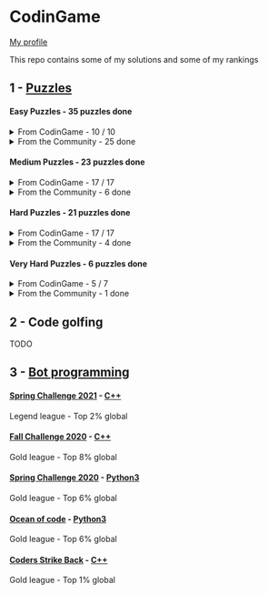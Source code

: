 # CodinGame

[My profile](https://www.codingame.com/profile/b944cb66159c494961db183c595578915353933)

This repo contains some of my solutions and some of my rankings

## 1 - [Puzzles](https://github.com/JujuDel/CodinGame/tree/master/Puzzles)

#### Easy Puzzles - 35 puzzles done

<details>
<summary> From CodinGame - 10 / 10</summary>

| No. | Puzzle | State | Solution | Topic(s) |
| :---: | :---: | :------: | :------: | :------: |
| 1 | [Onboarding](https://www.codingame.com/training/easy/onboarding) | :heavy_check_mark: Completed | All languages | Conditions |
| 2 | [Mars Lander - Episode 1](https://www.codingame.com/training/easy/mars-lander-episode-1) | :heavy_check_mark: Completed | [C++](https://github.com/JujuDel/MarLander_Genetic), C#, Python3 | Conditions |
| 3 | [Power of Thor - Episode 1](https://www.codingame.com/training/easy/power-of-thor-episode-1) | :heavy_check_mark: Completed | C++, C#, Clojure, Python3, Ruby | Conditions |
| 4 | [Horse-Racing Duals](https://www.codingame.com/training/easy/horse-racing-duals) | :heavy_check_mark: Completed | C++, C#, Bash | Loops |
| 5 | [Defibrillators](https://www.codingame.com/training/easy/defibrillators) | :heavy_check_mark: Completed | C++, C# | Loops, Distances, Trigonometry |
| 6 | [The Descent](https://www.codingame.com/training/easy/the-descent) | :heavy_check_mark: Completed | C++ | Loops |
| 7 | [Temperatures](https://www.codingame.com/training/easy/temperatures) | :heavy_check_mark: Completed | C++ | Arrays, Loops, Conditions |
| 8 | [Chuck Norris](https://www.codingame.com/training/easy/chuck-norris) | :heavy_check_mark: Completed | C++ | Strings, Encoding, Loops, Conditions |
| 9 | [ASCII Art](https://www.codingame.com/training/easy/ascii-art) | :heavy_check_mark: Completed | C++ | Strings, Arrays, Loops |
| 10 | [MIME Type](https://www.codingame.com/training/easy/mime-type) | :heavy_check_mark: Completed | C++ | Strings, Hash tables, Loops, Conditions |

</details>

<details>
<summary>From the Community - 25 done</summary>

| No. | Puzzle | Solution | Topic(s) |
| :---: | :---: | :------: | :------: |
| 1 | [Pirate's Treasure](https://www.codingame.com/training/easy/pirates-treasure) | C++ | Arrays, Loops, Conditions |
| 2 | [Asteroids](https://www.codingame.com/training/easy/asteroids) | C++ | - |
| 3 | [Create the Longest Sequence of 1s](https://www.codingame.com/training/easy/create-the-longest-sequence-of-1s) | C++ | String manipulation |
| 4 | [Prefix Code](https://www.codingame.com/training/easy/prefix-code) | C++ | Tries, String manipulation |
| 5 | [Rock Paper Scissors Lizard Spock](https://www.codingame.com/training/easy/rock-paper-scissors-lizard-spock) | C++ | Arrays, Conditions |
| 6 | [Detective Pikaptcha - EP1](https://www.codingame.com/training/easy/detective-pikaptcha-ep1) | C# | Maze |
| 7 | [Detective Pikaptcha - EP2](https://www.codingame.com/training/easy/detective-pikaptcha-ep2) | C# | Simulation, Maze |
| 8 | [Van Eck's Sequence](https://www.codingame.com/training/easy/van-ecks-sequence) | C# | Memoization |
| 9 | [1D Bush Fire](https://www.codingame.com/training/easy/1d-bush-fire) | C# | - |
| 10 | [TicTacToe](https://www.codingame.com/training/easy/tictactoe) | C# | Conditions, Simulation, 2D array, String manipulation |
| 11 | [Ghost Legs](https://www.codingame.com/training/easy/ghost-legs) | C#, Python3 | Loops, Conditions, ASCII art |
| 12 | [Brackets, Extreme Edition.](https://www.codingame.com/training/easy/brackets-extreme-edition) | Python3 | - |
| 13 | [Unit Fractions](https://www.codingame.com/training/easy/unit-fractions) | Python3 | Numbers theory, Data types |
| 14 | [Self-Driving Car Testing](https://www.codingame.com/training/easy/self-driving-car-testing) | Python3 | Ascii art |
| 15 | [Credit Card Verifier (Luhn’s Algorithm)](https://www.codingame.com/training/easy/credit-card-verifier-luhns-algorithm) | Python3 | Check-digit |
| 16 | [Rectangle Partition](https://www.codingame.com/training/easy/rectangle-partition) | Python3 | Arrays, Loops |
| 17 | [The River I.](https://www.codingame.com/training/easy/the-river-i-) | Python3 | Conditions |
| 18 | [Sudoku Validator](https://www.codingame.com/training/easy/sudoku-validator) | Python3 | Conditions, 2D array |
| 19 | [Dungeons and Maps](https://www.codingame.com/training/easy/dungeons-and-maps) | Python3 | String, Pathfinding, Loops, 2D array |
| 20 | [Bank Robbers](https://www.codingame.com/training/easy/bank-robbers) | Python3 | Loops, Mathematics |
| 21 | [A Child's Play](https://www.codingame.com/training/easy/a-childs-play) | Python3 |  |
| 22 | [Graffiti on the Fence](https://www.codingame.com/training/easy/graffiti-on-the-fence) | Python3 | Intervals |
| 23 | [Lumen](https://www.codingame.com/training/easy/lumen) | Python3 | Loops, 2D array |
| 24 | [Encryption/Decryption of Enigma Machine](https://www.codingame.com/training/easy/encryptiondecryption-of-enigma-machine) | Python3 | String, Encoding, Cryptography, String manipulation |
| 25 | [1D Spreadsheet](https://www.codingame.com/training/easy/1d-spreadsheet) | Python3 | Memoization, Lazy Evaluator, Dependency graph |

</details>

#### Medium Puzzles - 23 puzzles done

<details>
<summary>From CodinGame - 17 / 17</summary>

| No. | Puzzle | State | Solution | Topic(s) |
| :---: | :---: | :------: | :------: | :------: |
| 1 | [Mars Lander - Episode 2](https://www.codingame.com/training/medium/mars-lander-episode-2) | :heavy_check_mark: Completed | [C++](https://github.com/JujuDel/MarLander_Genetic) | Distances, Trigonometry |
| 2 | [The Last Crusade - Episode 1](https://www.codingame.com/training/medium/the-last-crusade-episode-1) | :heavy_check_mark: Completed | C++ | Conditions |
| 3 | [There is no Spoon - Episode 1](https://www.codingame.com/training/medium/there-is-no-spoon-episode-1) | :heavy_check_mark: Completed | C++ | Lists |
| 4 | [Aneo Sponsored Puzzle](https://www.codingame.com/training/medium/aneo) | :heavy_check_mark: Completed | C++ | Loops, Intervals, Arithmetics, Mathematics |
| 5 | [Don't Panic - Episode 1](https://www.codingame.com/training/medium/don't-panic-episode-1) | :heavy_check_mark: Completed | C++ | Conditions |
| 6 | [Bender - Episode 1](https://www.codingame.com/training/medium/bender-episode-1) | :heavy_check_mark: Completed | C++ | State machine, Simulation |
| 7 | [Network Cabling](https://www.codingame.com/training/medium/network-cabling) | :heavy_check_mark: Completed | C++ | Loops, Distances, Medians |
| 8 | [The Gift](https://www.codingame.com/training/medium/the-gift) | :heavy_check_mark: Completed | C++ | Greedy algorithms |
| 9 | [Shadows of the Night - Episode 1](https://www.codingame.com/training/medium/shadows-of-the-knight-episode-1) | :heavy_check_mark: Completed | C++ | Binary search, Intervals |
| 10 | [Dwarfs Standing on the Shoulders of Giants](https://www.codingame.com/training/medium/dwarfs-standing-on-the-shoulders-of-giants) | :heavy_check_mark: Completed | C++ | Memoization, Recursion, Graphs |
| 11 | [War](https://www.codingame.com/training/medium/winamax-battle) | :heavy_check_mark: Completed | C++ | Queues |
| 12 | [Skynet Revolution - Episode 1](https://www.codingame.com/training/medium/skynet-revolution-episode-1) | :heavy_check_mark: Completed | Python3 | BFS, Graphs |
| 13 | [Stock Exchange Losses](https://www.codingame.com/training/medium/stock-exchange-losses) | :heavy_check_mark: Completed | Python3 | Array, Loops, Conditions |
| 14 | [Mayan Calculation](https://www.codingame.com/training/medium/mayan-calculation) | :heavy_check_mark: Completed | C# | Strings, Radix |
| 15 | [Scrabble](https://www.codingame.com/training/medium/scrabble) | :heavy_check_mark: Completed | C# | Loops, Conditions |
| 16 | [Conway Sequence](https://www.codingame.com/training/medium/conway-sequence) | :heavy_check_mark: Completed | C# | Sequences |
| 17 | [Telephone Numbers](https://www.codingame.com/training/medium/telephone-numbers) | :heavy_check_mark: Completed | C# | Set - Tries |

</details>

<details>
<summary>From the Community - 6 done</summary>

| No. | Puzzle | Solution | Topic(s) |
| :---: | :---: | :------: | :------: |
| 1 | [Dynamic Sorting](https://www.codingame.com/training/medium/dynamic-sorting) | Python3 | Sorting, String manipulation |
| 2 | [Fair Numbering](https://www.codingame.com/training/medium/fair-numbering) | Python3 | Intervals, Digit counts |
| 3 | [The Lost Child - Episode 1](https://www.codingame.com/training/medium/the-lost-child-episode-1) | Python3 | Pathfinding, BFS, 2D array |
| 4 | [Brackets, Extended Edition](https://www.codingame.com/training/medium/brackets-extended-edition) | Python3 | Loops, Conditions |
| 5 | [Huffman Code](https://www.codingame.com/training/medium/huffman-code) | C++ | Greedy algorithms, Compression, Trees |
| 6 | [Futoshiki Solver](https://www.codingame.com/training/medium/futoshiki-solver) | C++ | Backtracking |

</details>

#### Hard Puzzles - 21 puzzles done

<details>
<summary>From CodinGame - 17 / 17</summary>

| No. | Puzzle | State | Solution | Topic(s) |
| :---: | :---: | :------: | :------: | :------: |
| 1 | [Vox Codei - Episode 1](https://www.codingame.com/training/hard/vox-codei-episode-1) | :heavy_check_mark: Completed | [C++](./Hard/voxCodei_Episode1.cpp) | DFS, Brute-force, Simulation |
| 2 | [There is no spoon - Episode 2](https://www.codingame.com/training/hard/there-is-no-spoon-episode-2) | :heavy_check_mark: Completed | [C++](./Hard/thereIsNoSpoon_Episode2.cpp) | Backtracking, Recursion |
| 3 | [CGX Formatter](https://www.codingame.com/training/hard/cgx-formatter) | :heavy_check_mark: Completed | [C++](./Hard/cgxFormatter.cpp) | Strings Parsing |
| 4 | [TAN Network](https://www.codingame.com/training/hard/tan-network) | :heavy_check_mark: Completed | [C++](./Hard/tanNetwork.cpp) | Pathfinding, Graphs, Distances, Trigonometry |
| 5 | [The Labyrinth](https://www.codingame.com/training/hard/the-labyrinth) | :heavy_check_mark: Completed | [C++](./Hard/theLabyrinth.cpp) | Pathfinding, BFS |
| 6 | [The last Crusade - Episode 2](https://www.codingame.com/training/hard/the-last-crusade-episode-2) | :heavy_check_mark: Completed | [C++](./Hard/theLastCrusade_Episode2.cpp) | Pathfinding, Backtracking |
| 7 | [Surface](https://www.codingame.com/training/hard/surface) | :heavy_check_mark: Completed | [C++](./Hard/surface.cpp) | Flood fill, Memoization, BFS, Recursion |
| 8 | [Don't Panic - Episode 2](https://www.codingame.com/training/hard/don't-panic-episode-2) | :heavy_check_mark: Completed | [C++](./Hard/dontPanic_Episode2.cpp) | Pathfinding |
| 9 | [Bender - Episode 2](https://www.codingame.com/training/hard/bender-episode-2) | :heavy_check_mark: Completed | [C++](./Hard/bender_Episode2.cpp) | Pathfinding, Memoization, Dynamic programming, Recursion |
| 10 | [Bender - Episode 3](https://www.codingame.com/training/hard/bender-episode-3) | :heavy_check_mark: Completed | [C++](./Hard/bender_Episode3.cpp) | Regression analysis |
| 11 | [Winamax Sponsored Contest](https://www.codingame.com/training/hard/winamax-sponsored-contest) | :heavy_check_mark: Completed | [C++](./Hard/winamaxSponsoredContest.cpp) | Backtracking, Recursion |
| 12 | [Roller Coaster](https://www.codingame.com/training/hard/roller-coaster) | :heavy_check_mark: Completed | [C++](./Hard/rollerCoaster.cpp), [Clojure](./Hard/rollerCoaster.clj) | Dynamic programming, Simulation |
| 13 | [Power of Thor - Episode 2](https://www.codingame.com/training/hard/power-of-thor-episode-2) | :heavy_check_mark: Completed | [Python3](./Hard/powerOfThor_Episode2.py) | Pathfinding, Barycenters |
| 14 | [Genome Sequencing](https://www.codingame.com/training/hard/genome-sequencing) | :heavy_check_mark: Completed | [Python3](./Hard/genomeSequencing.py) | Strings, Permutations |
| 15 | [Super Computer](https://www.codingame.com/training/hard/super-computer) | :heavy_check_mark: Completed | [Python3](./Hard/superComputer.py) | Greedy algorithms, Scheduling |
| 16 | [Skynet Revolution - Episode 2](https://www.codingame.com/training/hard/skynet-revolution-episode-2) | :heavy_check_mark: Completed | [Python3](./Hard/skynetRevolution_Episode2.py) | Pathfinding, Graphs |
| 17 | [The Bridge - Episode 2](https://www.codingame.com/training/hard/the-bridge-episode-2) | :heavy_check_mark: Completed | [Python 3](./Hard/theBridge.py) | Backtracking, DFS |

</details>

<details>
<summary>From the Community - 4 done</summary>

| No. | Puzzle | Solution | Topic(s) |
| :---: | :---: | :------: | :------: |
| 1 | [Chess Board Analyser](https://www.codingame.com/training/hard/chess-board-analyzer) | [C++](./Hard/chessBoardAnalyser.cpp) | Loops, Strings, 2D array, Chess |
| 2 | [Binary neural network - Part 1](https://www.codingame.com/training/hard/binary-neural-network---part-1) | [C++](./Hard/binaryNeuralNetwork_Part1.cpp) | Neural network |
| 3 | [Encounter surface](https://www.codingame.com/training/hard/encounter-surface) | [Python3](./Hard/encounterSurface.py) | Mathematics, Geometry |
| 4 | [Divisibility of Fibonacci Numbers Sum](https://www.codingame.com/training/hard/divisibility-of-fibonacci-numbers-sum) | [Python3](./Hard/divisibilityOfFibonacciNumbersSum.py) | Recursion, Loops, Arithmetic, Modular calculus |

</details>

#### Very Hard Puzzles - 6 puzzles done

<details>
<summary>From CodinGame - 5 / 7</summary>

| No. | Puzzle | State | Solution | Topic(s) |
| :---: | :---: | :------: | :------: | :------: |
| 1 | [The Last Crusade - Episode 3](https://www.codingame.com/training/expert/the-last-crusade-episode-3) | :heavy_check_mark: Completed | [C++](./VeryHard/theLastCrusade_Episode3.cpp) | Pathfinding, Backtracking |
| 2 | [The Resistance](https://www.codingame.com/training/expert/the-resistance) | :heavy_check_mark: Completed | [C++](./VeryHard/theResistance.cpp) | Memoization, Dynamic programming, Recursion, Encoding |
| 3 | [Mars Lander - Episode 3](https://www.codingame.com/training/expert/mars-lander-episode-3) | :heavy_check_mark: Completed | [C++](https://github.com/JujuDel/MarLander_Genetic) | Genetic algorithm, Distance, Trigonometry |
| 4 | [Music scores](https://www.codingame.com/training/expert/music-scores) | :heavy_check_mark: Completed | [Python3](./VeryHard/musicScores.py) | Image processing, Pattern recognition, Encoding |
| 5 | [Shadows Of The Knight - Episode 2](https://www.codingame.com/training/expert/shadows-of-the-knight-episode-2) | :heavy_check_mark: Completed | [Python3](./VeryHard/shadowsOfTheKnight_Episode2.py) | Binary search, Intervals |
| 6 | [Vox Codei - Episode 2](https://www.codingame.com/training/expert/vox-codei-episode-2) | :x: Not Completed | - | Pattern recognition, DFS, Brute-force, Simulation |
| 7 | [Nintendo](https://www.codingame.com/training/expert/nintendo-sponsored-contest) | :x: Not Completed | - | Cryptography |

</details>

<details>
<summary>From the Community - 1 done</summary>

| No. | Puzzle | Solution | Topic(s) |
| :---: | :---: | :------: | :------: |
| 1 | [Binary neural network - Part 2](https://www.codingame.com/training/expert/binary-neural-network---part-2) | [C++](./VeryHard/binaryNeuralNetwork_Part2.cpp) | Neural network |

</details>

## 2 - Code golfing

TODO

## 3 - [Bot programming](https://github.com/JujuDel/CodinGame/tree/master/BotProgramming)

#### [Spring Challenge 2021](https://www.codingame.com/multiplayer/bot-programming/spring-challenge-2021) - [C++](./BotProgramming/springChallenge2021.cpp)

Legend league - Top 2% global

#### [Fall Challenge 2020](https://www.codingame.com/multiplayer/bot-programming/fall-challenge-2020) - [C++](./BotProgramming/fallChallenge2020.cpp)

Gold league - Top 8% global

#### [Spring Challenge 2020](https://www.codingame.com/multiplayer/bot-programming/spring-challenge-2020) - [Python3](./BotProgramming/springChallenge2020.py)

Gold league - Top 6% global

#### [Ocean of code](https://www.codingame.com/multiplayer/bot-programming/ocean-of-code) - [Python3](./BotProgramming/oceanOfCode.py)

Gold league - Top 6% global

#### [Coders Strike Back](https://www.codingame.com/multiplayer/bot-programming/coders-strike-back) - [C++](./BotProgramming/codersStrikeBack.cpp)

Gold league - Top 1% global
